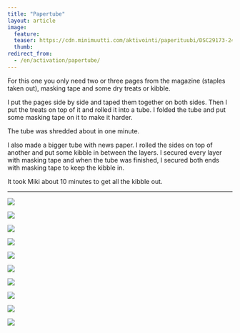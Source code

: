 ```yaml
---
title: "Papertube"
layout: article
image:
  feature:
  teaser: https://cdn.minimuutti.com/aktivointi/paperituubi/DSC29173-245px.jpg
  thumb:
redirect_from:
  - /en/activation/papertube/
---
```


For this one you only need two or three pages from the magazine (staples taken out), masking tape and some dry treats or kibble.

I put the pages side by side and taped them together on both sides. Then I put the treats on top of it and rolled it into a tube. I folded the tube and put some masking tape on it to make it harder.

The tube was shredded about in one minute.

I also made a bigger tube with news paper. I rolled the sides on top of another and put some kibble in between the layers. I secured every layer with masking tape and when the tube was finished, I secured both ends with masking tape to keep the kibble in.

It took Miki about 10 minutes to get all the kibble out.

---

![](https://cdn.minimuutti.com/aktivointi/paperituubi/DSC29139_2-800px.jpg)

![](https://cdn.minimuutti.com/aktivointi/paperituubi/DSC29140_2-800px.jpg)

![](https://cdn.minimuutti.com/aktivointi/paperituubi/DSC29142_2-800px.jpg)

![](https://cdn.minimuutti.com/aktivointi/paperituubi/DSC29144_2-800px.jpg)

![](https://cdn.minimuutti.com/aktivointi/paperituubi/DSC29173_2-800px.jpg)

![](https://cdn.minimuutti.com/aktivointi/paperituubi/DS01685-800px.jpg)

![](https://cdn.minimuutti.com/aktivointi/paperituubi/DS01693-800px.jpg)

![](https://cdn.minimuutti.com/aktivointi/paperituubi/DS01711-800px.jpg)

![](https://cdn.minimuutti.com/aktivointi/paperituubi/DS01780-800px.jpg)

![](https://cdn.minimuutti.com/aktivointi/paperituubi/DS01781-800px.jpg)
